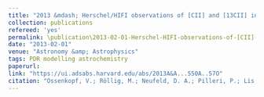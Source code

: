 ```yaml
---
title: "2013 &mdash; Herschel/HIFI observations of [CII] and [13CII] in photon-dominated regions"
collection: publications
refereed: 'yes'
permalink: \publication\2013-02-01-Herschel-HIFI-observations-of-[CII]-and-[13CII]-in-photon-dominated-regions
date: "2013-02-01"
venue: "Astronomy &amp; Astrophysics"
tags: PDR modelling astrochemistry
paperurl:
link: "https://ui.adsabs.harvard.edu/abs/2013A&A...550A..57O"
citation: "Ossenkopf, V.; Röllig, M.; Neufeld, D. A.; Pilleri, P.; Lis, D. C.; Fuente, A.; van der Tak, F. F. S.; Bergin, E., Astronomy &amp; Astrophysics, Volume 550, id.A57, 14 pp."
---
```

